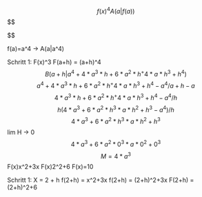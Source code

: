 $$
f(x)^4 A(a|f(a))
$$
$$

$$

$$
$$
f(a)=a^4 -> A(a|a^4)

Schritt 1:
F(x)^3
F(a+h) = (a+h)^4
$$ B(a+h | a^4+4*a^3*h+6*a^2*h^+4*a*h^3+h^4)
$$
$$  a^4+4*a^3*h+6*a^2*h^+4*a*h^3+h^4-a^4 / a+h -a
$$
$$ 4*a^3*h+6*a^2*h^+4*a*h^3+h^4-a^4 / h
$$
$$ h(4*a^3+6*a^2*h^3*a*h^2+h^3-a^4) /h
$$
$$ 4*a^3+6*a^2*h^3*a*h^2+h^3
$$
lim H -> 0
$$ 4*a^3+6*a^2*0^3*a*0^2+0^3
$$
$$ M= 4*a^3
$$F(x)x^2+3x
F(x)2^2+6
F(x)=10


Schritt 1:
X = 2 + h
f(2+h) = x^2+3x
f(2+h) = (2+h)^2+3x
F(2+h) = (2+h)^2+6
